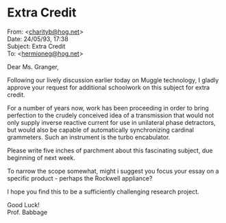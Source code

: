 # Extra Credit  
From: <[charityb@hog.net](mailto:charityb@hog.net)>  
Date: 24/05/93, 17:38  
Subject: Extra Credit  
To: <[hermioneg@hog.net](mailto:hermioneg@hog.net)>  
  
Dear Ms. Granger,  
  
Following our lively discussion earlier today on Muggle technology, I gladly approve your request for additional schoolwork on this subject for extra credit.  
  
For a number of years now, work has been proceeding in order to bring perfection to the crudely conceived idea of a transmission that would not only supply inverse reactive current for use in unilateral phase detractors, but would also be capable of automatically synchronizing cardinal grammeters. Such an instrument is the turbo encabulator.  
  
Please write five inches of parchment about this fascinating subject, due beginning of next week.  
  
To narrow the scope somewhat, might i suggest you focus your essay on a specific product - perhaps the Rockwell appliance?  
  
I hope you find this to be a sufficiently challenging research project.  
  
Good Luck!  
Prof. Babbage  
  
